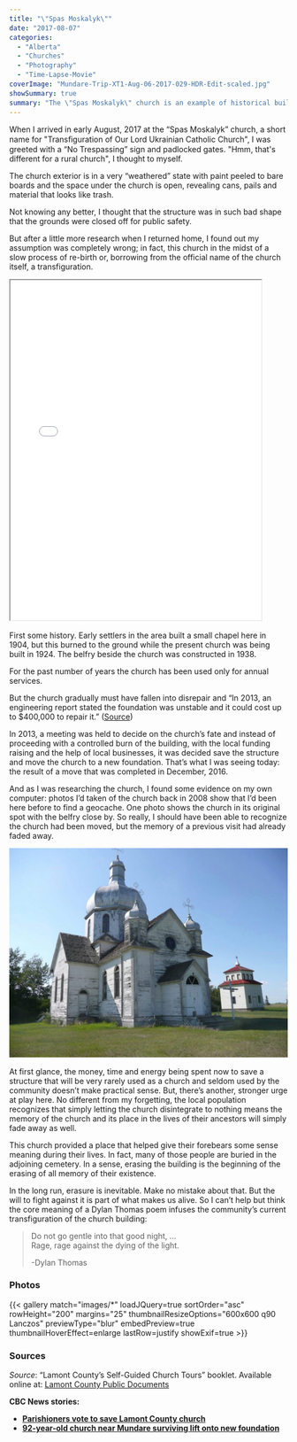 ```yaml
---
title: "\"Spas Moskalyk\""
date: "2017-08-07"
categories: 
  - "Alberta"
  - "Churches"
  - "Photography"
  - "Time-Lapse-Movie"
coverImage: "Mundare-Trip-XT1-Aug-06-2017-029-HDR-Edit-scaled.jpg"
showSummary: true
summary: "The \"Spas Moskalyk\" church is an example of historical building almost slipping off into oblivion. This one didn't slip away, but was saved by the local residents."
---
```


When I arrived in early August, 2017 at the “Spas Moskalyk” church, a short name for "Transﬁguration of Our Lord Ukrainian Catholic Church", I was greeted with a “No Trespassing” sign and padlocked gates. "Hmm, that's different for a rural church", I thought to myself.

The church exterior is in a very “weathered” state with paint peeled to bare boards and the space under the church is open, revealing cans, pails and material that looks like trash.

Not knowing any better, I thought that the structure was in such bad shape that the grounds were closed off for public safety.

But after a little more research when I returned home, I found out my assumption was completely wrong; in fact, this church in the midst of a slow process of re-birth or, borrowing from the official name of the church itself, a transfiguration.

<iframe src="//www.youtube.com/embed/UYt5mZMdG3M" width="90%" height="614" allowfullscreen="allowfullscreen"></iframe>

First some history. Early settlers in the area built a small chapel here in 1904, but this burned to the ground while the present church was being built in 1924. The belfry beside the church was constructed in 1938.

For the past number of years the church has been used only for annual services.

But the church gradually must have fallen into disrepair and “In 2013, an engineering report stated the foundation was unstable and it could cost up to $400,000 to repair it.” ([Source](http://www.cbc.ca/news/canada/edmonton/92-year-old-mundare-church-new-foundation-1.3878826))  
  
In 2013, a meeting was held to decide on the church’s fate and instead of proceeding with a controlled burn of the building, with the local funding raising and the help of local businesses, it was decided save the structure and move the church to a new foundation. That’s what I was seeing today: the result of a move that was completed in December, 2016.

And as I was researching the church, I found some evidence on my own computer: photos I’d taken of the church back in 2008 show that I’d been here before to find a geocache. One photo shows the church in its original spot with the belfry close by. So really, I should have been able to recognize the church had been moved, but the memory of a previous visit had already faded away.

![My July, 2008 photo (top cross cut off and all) shows the church in its orginal spot, fairly close to the belfry.](P1010199-1024x768.jpg "My July, 2008 photo (top cross cut off and all) shows the church in its orginal spot, fairly close to the belfry.")

At first glance, the money, time and energy being spent now to save a structure that will be very rarely used as a church and seldom used by the community doesn’t make practical sense. But, there’s another, stronger urge at play here. No different from my forgetting, the local population recognizes that simply letting the church disintegrate to nothing means the memory of the church and its place in the lives of their ancestors will simply fade away as well.

This church provided a place that helped give their forebears some sense meaning during their lives. In fact, many of those people are buried in the adjoining cemetery. In a sense, erasing the building is the beginning of the erasing of all memory of their existence.

In the long run, erasure is inevitable. Make no mistake about that. But the will to fight against it is part of what makes us alive. So I can’t help but think the core meaning of a Dylan Thomas poem infuses the community’s current transfiguration of the church building:

> Do not go gentle into that good night, …  
> Rage, rage against the dying of the light.
> 
> \-Dylan Thomas

### Photos
{{< gallery match="images/*" loadJQuery=true sortOrder="asc" rowHeight="200" margins="25" thumbnailResizeOptions="600x600 q90 Lanczos" previewType="blur" embedPreview=true thumbnailHoverEffect=enlarge lastRow=justify showExif=true >}}

### Sources

_Source_: “Lamont County’s Self-Guided Church Tours” booklet. Available online at: [Lamont County Public Documents](https://lamontcounty.civicweb.net/filepro/documents/?preview=18486)

**CBC News stories:**

- **[Parishioners vote to save Lamont County church](http://www.cbc.ca/news/canada/edmonton/parishioners-vote-to-save-lamont-county-church-1.1380133)** 
- [**92-year-old church near Mundare surviving lift onto new foundation**](http://www.cbc.ca/news/canada/edmonton/92-year-old-mundare-church-new-foundation-1.3878826)

